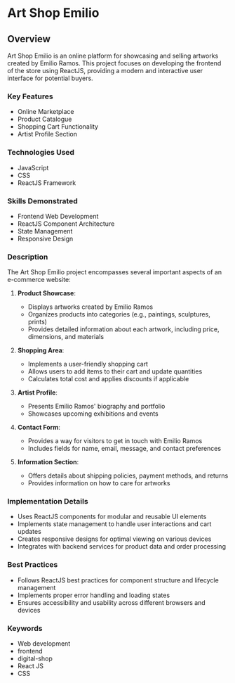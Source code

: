 # Art Shop Emilio

## Overview

Art Shop Emilio is an online platform for showcasing and selling artworks created by Emilio Ramos. This project focuses on developing the frontend of the store using ReactJS, providing a modern and interactive user interface for potential buyers.

### Key Features

- Online Marketplace
- Product Catalogue
- Shopping Cart Functionality
- Artist Profile Section

### Technologies Used

- JavaScript
- CSS
- ReactJS Framework

### Skills Demonstrated

- Frontend Web Development
- ReactJS Component Architecture
- State Management
- Responsive Design

### Description

The Art Shop Emilio project encompasses several important aspects of an e-commerce website:

1. **Product Showcase**:
   - Displays artworks created by Emilio Ramos
   - Organizes products into categories (e.g., paintings, sculptures, prints)
   - Provides detailed information about each artwork, including price, dimensions, and materials

2. **Shopping Area**:
   - Implements a user-friendly shopping cart
   - Allows users to add items to their cart and update quantities
   - Calculates total cost and applies discounts if applicable

3. **Artist Profile**:
   - Presents Emilio Ramos' biography and portfolio
   - Showcases upcoming exhibitions and events

4. **Contact Form**:
   - Provides a way for visitors to get in touch with Emilio Ramos
   - Includes fields for name, email, message, and contact preferences

5. **Information Section**:
   - Offers details about shipping policies, payment methods, and returns
   - Provides information on how to care for artworks

### Implementation Details

- Uses ReactJS components for modular and reusable UI elements
- Implements state management to handle user interactions and cart updates
- Creates responsive designs for optimal viewing on various devices
- Integrates with backend services for product data and order processing

### Best Practices

- Follows ReactJS best practices for component structure and lifecycle management
- Implements proper error handling and loading states
- Ensures accessibility and usability across different browsers and devices

### Keywords

- Web development
- frontend
- digital-shop
- React JS
- CSS